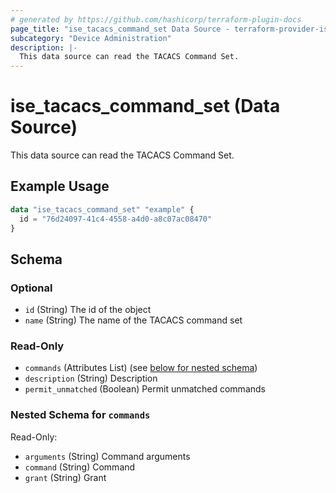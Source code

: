 ```yaml
---
# generated by https://github.com/hashicorp/terraform-plugin-docs
page_title: "ise_tacacs_command_set Data Source - terraform-provider-ise"
subcategory: "Device Administration"
description: |-
  This data source can read the TACACS Command Set.
---
```


# ise_tacacs_command_set (Data Source)

This data source can read the TACACS Command Set.

## Example Usage

```terraform
data "ise_tacacs_command_set" "example" {
  id = "76d24097-41c4-4558-a4d0-a8c07ac08470"
}
```

<!-- schema generated by tfplugindocs -->
## Schema

### Optional

- `id` (String) The id of the object
- `name` (String) The name of the TACACS command set

### Read-Only

- `commands` (Attributes List) (see [below for nested schema](#nestedatt--commands))
- `description` (String) Description
- `permit_unmatched` (Boolean) Permit unmatched commands

<a id="nestedatt--commands"></a>
### Nested Schema for `commands`

Read-Only:

- `arguments` (String) Command arguments
- `command` (String) Command
- `grant` (String) Grant

